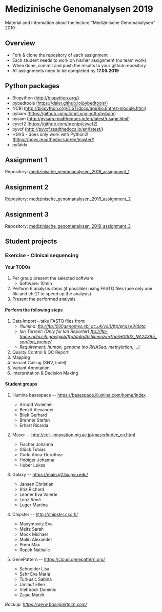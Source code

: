 # Medizinische Genomanalysen 2019
Material and information about the lecture "Medizinische Genomanalysen" 2019

## Overview
* Fork & clone the repository of each assignment
* Each student needs to work on his/her assignment (no team work)
* When done, commit and push the results to your github repository
* All assignments need to be completed by **17.05.2019**

## Python packages
* Biopython (http://biopython.org/)
* pybedtools (https://daler.github.io/pybedtools/)
* NCBI (http://biopython.org/DIST/docs/api/Bio.Entrez-module.html)
* pybam (https://github.com/JohnLonginotto/pybam)
* pysam (http://pysam.readthedocs.io/en/latest/usage.html)
* cyvcf2 (https://github.com/brentp/cyvcf2)
* pyvcf (http://pyvcf.readthedocs.io/en/latest/)
* HGVS - does only work with Python2! (https://hgvs.readthedocs.io/en/master/)
* pyfaidx



## Assignment 1
Repository: [medizinische_genomanalysen_2019_assignment_1](https://github.com/spabinger/medizinische_genomanalysen_2019_assignment_1)

## Assignment 2
Repository: [medizinische_genomanalysen_2019_assignment_2](https://github.com/spabinger/medizinische_genomanalysen_2019_assignment_2)

## Assignment 3
Repository: [medizinische_genomanalysen_2019_assignment_3](https://github.com/spabinger/medizinische_genomanalysen_2019_assignment_3)



## Student projects

### Exercise - Clinical sequencing

#### Your TODOs
1. Per group present the selected software
   * Software: 10min 
2. Perform 6 analysis steps (if possible) using FASTQ files (use only one file and chr21 to speed up the analysis)
3. Present the performed analysis


#### Perform the following steps 
1. Data Import – take FASTQ files from:
   * *Illumina:  ftp://ftp.1000genomes.ebi.ac.uk/vol1/ftp/phase3/data*
   * *Ion Torrent: (Only for Ion Reporter)  ftp://ftp-trace.ncbi.nih.gov/giab/ftp/data/AshkenazimTrio/HG002_NA24385_son/ion_exome/*
   * *Requirement: human, genome (no RNASeq, methylation, …)*
2. Quality Control & QC Report
3. Mapping
4. Variant Calling (SNV, Indel)
5. Variant Annotation
6. Interpretation & Decision Making

#### Student groups 
1. Illumina basespace  --  https://basespace.illumina.com/home/index 
   * Arnold	Vivienne
   * Benkö	Alexander
   * Bilek	Gerhard
   * Brenner	Stefan
   * Erhart	Ricarda

2. Maser  --  http://cell-innovation.nig.ac.jp/maser/index_en.html
   * Fischer	Johanna
   * Glück	Tobias
   * Gorki	Anna-Dorothea
   * Hobiger	Johanna
   * Huber	Lukas
3. Galaxy  --  https://main.g2.bx.psu.edu/ 
   * Jansen	Christian
   * Kriz	Richard
   * Lehner	Eva Valerie
   * Lenz	René
   * Luger	Martina
4. Chipster  --  http://chipster.csc.fi/ 
   * Maxymovitz	Eva
   * Meitz	Sarah
   * Mock	Michael
   * Molin	Alexander
   * Prem	Max
   * Ropek	Nathalie
5. GenePattern  --  https://cloud.genepattern.org/
   * Schneider	Lisa
   * Sehr	Eva Maria
   * Turkusic	Sabina
   * Umlauf	Ellen
   * Viehböck	Dominic
   * Zajac	Marek


*Backup: https://www.basepairtech.com/*








